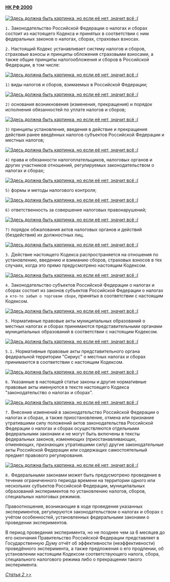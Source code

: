 #### [НК РФ 2000](https://lalawland.github.io/eurasia/russia/taxes)

[![Здесь должна быть картинка, но если её нет, значит всё :(](https://www.glavbukh.ru/images/news/26681/ligoti.png)](https://www.glavbukh.ru/images/news/26681/ligoti.png)

`1.` Законодательство Российской Федерации о налогах и сборах состоит из настоящего Кодекса и принятых в соответствии с ним федеральных законов о налогах, сборах, страховых взносах.

`2.` Настоящий Кодекс устанавливает систему налогов и сборов, страховые взносы и принципы обложения страховыми взносами, а также общие принципы налогообложения и сборов в Российской Федерации, в том числе:

[![Здесь должна быть картинка, но если её нет, значит всё :(](https://www.meme-arsenal.com/memes/2cde7fafdfb013f07ed32492acb71f9b.jpg)](https://www.meme-arsenal.com/memes/2cde7fafdfb013f07ed32492acb71f9b.jpg)

`1)` виды налогов и сборов, взимаемых в Российской Федерации;

[![Здесь должна быть картинка, но если её нет, значит всё :(](https://www.meme-arsenal.com/memes/5f925a1351fc06e8e0a341937b38686b.jpg)](https://www.meme-arsenal.com/memes/5f925a1351fc06e8e0a341937b38686b.jpg)

`2)` основания возникновения (изменения, прекращения) и порядок исполнения обязанностей по уплате налогов и сборов;

[![Здесь должна быть картинка, но если её нет, значит всё :(](https://cdn.lifehacker.ru/wp-content/uploads/2020/02/Ranshe-bylo-luchshe-kak-zaciklennost-na-proshlom-vredit-budushchemu_1581621517-630x315.jpg)](https://cdn.lifehacker.ru/wp-content/uploads/2020/02/Ranshe-bylo-luchshe-kak-zaciklennost-na-proshlom-vredit-budushchemu_1581621517-630x315.jpg)

`3)` принципы установления, введения в действие и прекращения действия ранее введённых налогов субъектов Российской Федерации и местных налогов;

[![Здесь должна быть картинка, но если её нет, значит всё :(](https://sun9-23.userapi.com/impf/QQSjdslBKaMTm7uNAgPpXEefkT3FQ8sdCp5mBw/GBmfqzqbg_Q.jpg?size=320x215&quality=96&sign=f0a0f9bed6c718b16b4c6b351c3ce0e1&c_uniq_tag=qmkKqng5QEuBiyeFpGrq83QO5sKiEogW0MYtwNCuyjg&type=album)](https://sun9-23.userapi.com/impf/QQSjdslBKaMTm7uNAgPpXEefkT3FQ8sdCp5mBw/GBmfqzqbg_Q.jpg?size=320x215&quality=96&sign=f0a0f9bed6c718b16b4c6b351c3ce0e1&c_uniq_tag=qmkKqng5QEuBiyeFpGrq83QO5sKiEogW0MYtwNCuyjg&type=album)

`4)` права и обязанности налогоплательщиков, налоговых органов и других участников отношений, регулируемых законодательством о налогах и сборах;

[![Здесь должна быть картинка, но если её нет, значит всё :(](https://koteiki.com/wp-content/uploads/2018/11/image12_800x514.jpg)](https://koteiki.com/wp-content/uploads/2018/11/image12_800x514.jpg)

`5)` формы и методы налогового контроля;

[![Здесь должна быть картинка, но если её нет, значит всё :(](https://avatars.dzeninfra.ru/get-zen_doc/5233669/pub_620e7158e8819d23a3b30ce1_620e7158b116cb72f0c85fee/smart_crop_516x290)](https://avatars.dzeninfra.ru/get-zen_doc/5233669/pub_620e7158e8819d23a3b30ce1_620e7158b116cb72f0c85fee/smart_crop_516x290)

`6)` ответственность за совершение налоговых правонарушений;

[![Здесь должна быть картинка, но если её нет, значит всё :(](https://sun9-55.userapi.com/impf/c840736/v840736291/6174a/2kpGm4rkYZY.jpg?size=604x405&quality=96&sign=893d4cb2723a7b78d88cbe66ac781fb5&type=album)](https://sun9-55.userapi.com/impf/c840736/v840736291/6174a/2kpGm4rkYZY.jpg?size=604x405&quality=96&sign=893d4cb2723a7b78d88cbe66ac781fb5&type=album)

`7)` порядок обжалования актов налоговых органов и действий (бездействия) их должностных лиц.

[![Здесь должна быть картинка, но если её нет, значит всё :(](https://sun9-46.userapi.com/impf/c626929/v626929186/141f/6hG9E3H6oLc.jpg?size=320x213&quality=96&sign=e594e08a9e19f6f2694ddf77051ef260&c_uniq_tag=CbabXZt9YXv7JmpZ7_XWelFbXQmziMx5DIWt2XE_A-Q&type=album)](https://sun9-46.userapi.com/impf/c626929/v626929186/141f/6hG9E3H6oLc.jpg?size=320x213&quality=96&sign=e594e08a9e19f6f2694ddf77051ef260&c_uniq_tag=CbabXZt9YXv7JmpZ7_XWelFbXQmziMx5DIWt2XE_A-Q&type=album)

`3.` Действие настоящего Кодекса распространяется на отношения по установлению, введению и взиманию сборов, страховых взносов в тех случаях, когда это прямо предусмотрено настоящим Кодексом.

[![Здесь должна быть картинка, но если её нет, значит всё :(](https://cpad.ask.fm/9cd/1ff7a/7f57/4751/a66c/dff75547aefd/original/34554.jpg)](https://cpad.ask.fm/9cd/1ff7a/7f57/4751/a66c/dff75547aefd/original/34554.jpg)

`4.` Законодательство субъектов Российской Федерации о налогах и сборах состоит из законов субъектов Российской Федерации о налогах `а кто-то забыл о торговом сборе`, принятых в соответствии с настоящим Кодексом.

[![Здесь должна быть картинка, но если её нет, значит всё :(](https://tse3.explicit.bing.net/th?id=OIP.6Bw1LU6ztRIBbXNdE0B21gHaEY&pid=Api)](https://tse3.explicit.bing.net/th?id=OIP.6Bw1LU6ztRIBbXNdE0B21gHaEY&pid=Api)

`5.` Нормативные правовые акты муниципальных образований о местных налогах и сборах принимаются представительными органами муниципальных образований в соответствии с настоящим Кодексом.

[![Здесь должна быть картинка, но если её нет, значит всё :(](https://sun9-12.userapi.com/3nSoU1-4SS68NCB6VNMr4pdpYIv6-7RnPAG_aA/wJrANWGldR4.jpg)](https://sun9-12.userapi.com/3nSoU1-4SS68NCB6VNMr4pdpYIv6-7RnPAG_aA/wJrANWGldR4.jpg)

`5.1.` Нормативные правовые акты представительного органа федеральной территории "Сириус" о местных налогах и сборах принимаются в соответствии с настоящим Кодексом.

[![Здесь должна быть картинка, но если её нет, значит всё :(](https://sun9-44.userapi.com/impg/ef2cKPlcD52ag2Y-bGNBUTHJWjKlCxn2DX5w7w/b4ztQ1BPak0.jpg?size=600x523&quality=96&sign=825ef8d104a01cdd0fc7d5b3bd6a07ba&c_uniq_tag=sRo-cr-7URv5zvSuUzZ6Z5RjARh52qbdipbKg89CJRM&type=album)](https://sun9-44.userapi.com/impg/ef2cKPlcD52ag2Y-bGNBUTHJWjKlCxn2DX5w7w/b4ztQ1BPak0.jpg?size=600x523&quality=96&sign=825ef8d104a01cdd0fc7d5b3bd6a07ba&c_uniq_tag=sRo-cr-7URv5zvSuUzZ6Z5RjARh52qbdipbKg89CJRM&type=album)

`6.` Указанные в настоящей статье законы и другие нормативные правовые акты именуются в тексте настоящего Кодекса "законодательство о налогах и сборах".

[![Здесь должна быть картинка, но если её нет, значит всё :(](https://sun9-28.userapi.com/impf/A9I37hvzFq0_ZcpHSUYyzz3hAaeVdEn1J1iemw/Y5j5wlmo60w.jpg?size=604x416&quality=96&sign=3bebbc833acc540a201e8df9407104ff&type=album)](https://sun9-28.userapi.com/impf/A9I37hvzFq0_ZcpHSUYyzz3hAaeVdEn1J1iemw/Y5j5wlmo60w.jpg?size=604x416&quality=96&sign=3bebbc833acc540a201e8df9407104ff&type=album)

`7.` Внесение изменений в законодательство Российской Федерации о налогах и сборах, а также приостановление, отмена или признание утратившими силу положений актов законодательства Российской Федерации о налогах и сборах осуществляются отдельными федеральными законами и не могут быть включены в тексты федеральных законов, изменяющих (приостанавливающих, отменяющих, признающих утратившими силу) другие законодательные акты Российской Федерации или содержащих самостоятельный предмет правового регулирования.

[![Здесь должна быть картинка, но если её нет, значит всё :(](https://sun6-22.userapi.com/impg/9O9xdsKkIhpBiTpl8KanPdnqFJfiDrSKJPpeXQ/51ffkS19mS0.jpg?size=604x339&quality=96&sign=cf8c9e117c0cb867bd778932ebf78834&type=album)](https://sun6-22.userapi.com/impg/9O9xdsKkIhpBiTpl8KanPdnqFJfiDrSKJPpeXQ/51ffkS19mS0.jpg?size=604x339&quality=96&sign=cf8c9e117c0cb867bd778932ebf78834&type=album)

`8.` Федеральными законами может быть предусмотрено проведение в течение ограниченного периода времени на территории одного или нескольких субъектов Российской Федерации, муниципальных образований экспериментов по установлению налогов, сборов, специальных налоговых режимов.

Правоотношения, возникающие в ходе проведения указанных экспериментов, регулируются законодательством о налогах и сборах с учётом особенностей, установленных федеральными законами о проведении экспериментов.

В период проведения эксперимента, но не позднее чем за 6 месяцев до его окончания Правительство Российской Федерации представляет в Государственную Думу отчёт об эффективности (неэффективности) проведённого эксперимента, а также предложения о его продлении, об установлении настоящим Кодексом соответствующего налога, сбора, специального налогового режима либо о прекращении такого эксперимента.

*[Статья 2 >>](https://lalawland.github.io/eurasia/russia/const/art2)*
